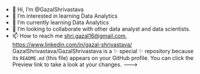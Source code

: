 - 👋 Hi, I’m @GazalShrivastava
- 👀 I’m interested in learning Data Analytics
- 🌱 I’m currently learning Data Analytics
- 💞️ I’m looking to collaborate with other data analyst and data scientists.
- 📫 How to reach me shri.gazal16@gmail.com, https://www.linkedin.com/in/gazal-shrivastava/
GazalShrivastava/GazalShrivastava is a ✨ special ✨ repository because its `README.md` (this file) appears on your GitHub profile.
You can click the Preview link to take a look at your changes.
--->
